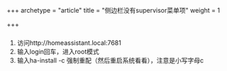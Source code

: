 +++
archetype = "article"
title = "侧边栏没有supervisor菜单项"
weight = 1

+++

### 

1. 访问http://homeassistant.local:7681
2. 输入login回车，进入root模式
3. 输入ha-install -c 强制重配（然后重启系统看看），注意是小写字母c







